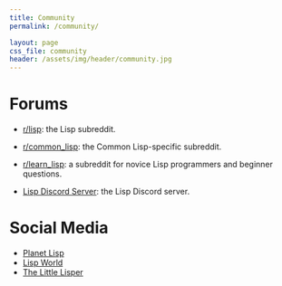 ```yaml
---
title: Community
permalink: /community/

layout: page
css_file: community
header: /assets/img/header/community.jpg
---
```


# Forums

- [r/lisp][r]: the Lisp subreddit.

- [r/common_lisp][rcl]: the Common Lisp-specific subreddit.

- [r/learn_lisp][rlearn]: a subreddit for novice Lisp programmers and beginner
  questions.

- [Lisp Discord Server][discord]: the Lisp Discord server.


# Social Media

- [Planet Lisp][planet]
- [Lisp World](https://twitter.com/LispWorld)
- [The Little Lisper][thelittlelisper]

[r]: https://www.reddit.com/r/lisp
[rcl]: https://www.reddit.com/r/common_lisp
[rlearn]: https://www.reddit.com/r/learnlisp
[planet]: https://twitter.com/planet_lisp
[thelittlelisper]: https://twitter.com/thelittlelisper
[discord]: https://discord.gg/hhk46CE
